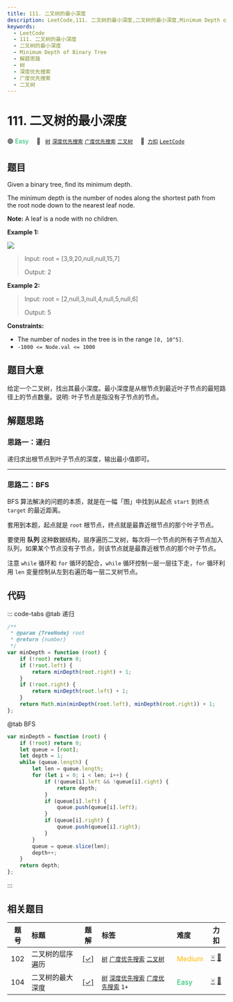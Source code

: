 ```yaml
---
title: 111. 二叉树的最小深度
description: LeetCode,111. 二叉树的最小深度,二叉树的最小深度,Minimum Depth of Binary Tree,解题思路,树,深度优先搜索,广度优先搜索,二叉树
keywords:
  - LeetCode
  - 111. 二叉树的最小深度
  - 二叉树的最小深度
  - Minimum Depth of Binary Tree
  - 解题思路
  - 树
  - 深度优先搜索
  - 广度优先搜索
  - 二叉树
---
```


# 111. 二叉树的最小深度

🟢 <font color=#15bd66>Easy</font>&emsp; 🔖&ensp; [`树`](/tag/tree.md) [`深度优先搜索`](/tag/depth-first-search.md) [`广度优先搜索`](/tag/breadth-first-search.md) [`二叉树`](/tag/binary-tree.md)&emsp; 🔗&ensp;[`力扣`](https://leetcode.cn/problems/minimum-depth-of-binary-tree) [`LeetCode`](https://leetcode.com/problems/minimum-depth-of-binary-tree)

## 题目

Given a binary tree, find its minimum depth.

The minimum depth is the number of nodes along the shortest path from the root node down to the nearest leaf node.

**Note:** A leaf is a node with no children.

**Example 1:**

![](https://assets.leetcode.com/uploads/2020/10/12/ex_depth.jpg)

> Input: root = [3,9,20,null,null,15,7]
>
> Output: 2

**Example 2:**

> Input: root = [2,null,3,null,4,null,5,null,6]
>
> Output: 5

**Constraints:**

- The number of nodes in the tree is in the range `[0, 10^5]`.
- `-1000 <= Node.val <= 1000`

## 题目大意

给定一个二叉树，找出其最小深度。最小深度是从根节点到最近叶子节点的最短路径上的节点数量。说明: 叶子节点是指没有子节点的节点。

## 解题思路

### 思路一：递归

递归求出根节点到叶子节点的深度，输出最小值即可。

---

### 思路二：BFS

BFS 算法解决的问题的本质，就是在一幅「图」中找到从起点 `start` 到终点 `target` 的最近距离。

套用到本题，起点就是 `root` 根节点，终点就是最靠近根节点的那个叶子节点。

要使用 **队列** 这种数据结构，层序遍历二叉树，每次将一个节点的所有子节点加入队列，如果某个节点没有子节点，则该节点就是最靠近根节点的那个叶子节点。

注意 `while` 循环和 `for` 循环的配合，`while` 循环控制一层一层往下走，`for` 循环利用 `len` 变量控制从左到右遍历每一层二叉树节点。

## 代码

::: code-tabs
@tab 递归

```javascript
/**
 * @param {TreeNode} root
 * @return {number}
 */
var minDepth = function (root) {
	if (!root) return 0;
	if (!root.left) {
		return minDepth(root.right) + 1;
	}
	if (!root.right) {
		return minDepth(root.left) + 1;
	}
	return Math.min(minDepth(root.left), minDepth(root.right)) + 1;
};
```

@tab BFS

```javascript
var minDepth = function (root) {
	if (!root) return 0;
	let queue = [root];
	let depth = 1;
	while (queue.length) {
		let len = queue.length;
		for (let i = 0; i < len; i++) {
			if (!queue[i].left && !queue[i].right) {
				return depth;
			}
			if (queue[i].left) {
				queue.push(queue[i].left);
			}
			if (queue[i].right) {
				queue.push(queue[i].right);
			}
		}
		queue = queue.slice(len);
		depth++;
	}
	return depth;
};
```

:::

## 相关题目

<!-- prettier-ignore -->
| 题号 | 标题 | 题解 | 标签 | 难度 | 力扣 |
| :------: | :------ | :------: | :------ | :------ | :------: |
| 102 | 二叉树的层序遍历 | [[✓]](/problem/0102.md) |  [`树`](/tag/tree.md) [`广度优先搜索`](/tag/breadth-first-search.md) [`二叉树`](/tag/binary-tree.md) | <font color=#ffb800>Medium</font> | [🀄️](https://leetcode.cn/problems/binary-tree-level-order-traversal) [🔗](https://leetcode.com/problems/binary-tree-level-order-traversal) |
| 104 | 二叉树的最大深度 | [[✓]](/problem/0104.md) |  [`树`](/tag/tree.md) [`深度优先搜索`](/tag/depth-first-search.md) [`广度优先搜索`](/tag/breadth-first-search.md) `1+` | <font color=#15bd66>Easy</font> | [🀄️](https://leetcode.cn/problems/maximum-depth-of-binary-tree) [🔗](https://leetcode.com/problems/maximum-depth-of-binary-tree) |